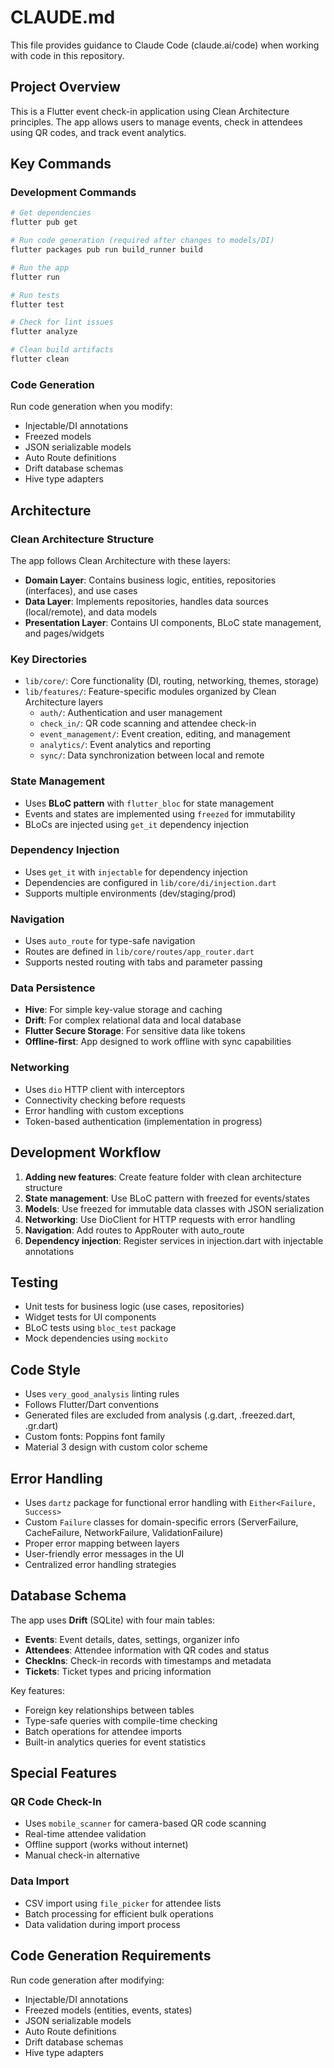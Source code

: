 # CLAUDE.md

This file provides guidance to Claude Code (claude.ai/code) when working with code in this repository.


## Project Overview

This is a Flutter event check-in application using Clean Architecture principles. The app allows users to manage events, check in attendees using QR codes, and track event analytics.

## Key Commands

### Development Commands
```bash
# Get dependencies
flutter pub get

# Run code generation (required after changes to models/DI)
flutter packages pub run build_runner build

# Run the app
flutter run

# Run tests
flutter test

# Check for lint issues
flutter analyze

# Clean build artifacts
flutter clean
```

### Code Generation
Run code generation when you modify:
- Injectable/DI annotations
- Freezed models
- JSON serializable models
- Auto Route definitions
- Drift database schemas
- Hive type adapters

## Architecture

### Clean Architecture Structure
The app follows Clean Architecture with these layers:

- **Domain Layer**: Contains business logic, entities, repositories (interfaces), and use cases
- **Data Layer**: Implements repositories, handles data sources (local/remote), and data models
- **Presentation Layer**: Contains UI components, BLoC state management, and pages/widgets

### Key Directories

- `lib/core/`: Core functionality (DI, routing, networking, themes, storage)
- `lib/features/`: Feature-specific modules organized by Clean Architecture layers
  - `auth/`: Authentication and user management
  - `check_in/`: QR code scanning and attendee check-in
  - `event_management/`: Event creation, editing, and management
  - `analytics/`: Event analytics and reporting  
  - `sync/`: Data synchronization between local and remote

### State Management
- Uses **BLoC pattern** with `flutter_bloc` for state management
- Events and states are implemented using `freezed` for immutability
- BLoCs are injected using `get_it` dependency injection

### Dependency Injection
- Uses `get_it` with `injectable` for dependency injection
- Dependencies are configured in `lib/core/di/injection.dart`
- Supports multiple environments (dev/staging/prod)

### Navigation
- Uses `auto_route` for type-safe navigation
- Routes are defined in `lib/core/routes/app_router.dart`
- Supports nested routing with tabs and parameter passing

### Data Persistence
- **Hive**: For simple key-value storage and caching
- **Drift**: For complex relational data and local database
- **Flutter Secure Storage**: For sensitive data like tokens
- **Offline-first**: App designed to work offline with sync capabilities

### Networking
- Uses `dio` HTTP client with interceptors
- Connectivity checking before requests
- Error handling with custom exceptions
- Token-based authentication (implementation in progress)

## Development Workflow

1. **Adding new features**: Create feature folder with clean architecture structure
2. **State management**: Use BLoC pattern with freezed for events/states
3. **Models**: Use freezed for immutable data classes with JSON serialization
4. **Networking**: Use DioClient for HTTP requests with error handling
5. **Navigation**: Add routes to AppRouter with auto_route
6. **Dependency injection**: Register services in injection.dart with injectable annotations

## Testing

- Unit tests for business logic (use cases, repositories)
- Widget tests for UI components
- BLoC tests using `bloc_test` package
- Mock dependencies using `mockito`

## Code Style

- Uses `very_good_analysis` linting rules
- Follows Flutter/Dart conventions
- Generated files are excluded from analysis (.g.dart, .freezed.dart, .gr.dart)
- Custom fonts: Poppins font family
- Material 3 design with custom color scheme

## Error Handling

- Uses `dartz` package for functional error handling with `Either<Failure, Success>`
- Custom `Failure` classes for domain-specific errors (ServerFailure, CacheFailure, NetworkFailure, ValidationFailure)
- Proper error mapping between layers
- User-friendly error messages in the UI
- Centralized error handling strategies

## Database Schema

The app uses **Drift** (SQLite) with four main tables:
- **Events**: Event details, dates, settings, organizer info
- **Attendees**: Attendee information with QR codes and status
- **CheckIns**: Check-in records with timestamps and metadata
- **Tickets**: Ticket types and pricing information

Key features:
- Foreign key relationships between tables
- Type-safe queries with compile-time checking
- Batch operations for attendee imports
- Built-in analytics queries for event statistics

## Special Features

### QR Code Check-In
- Uses `mobile_scanner` for camera-based QR code scanning
- Real-time attendee validation
- Offline support (works without internet)
- Manual check-in alternative

### Data Import
- CSV import using `file_picker` for attendee lists
- Batch processing for efficient bulk operations
- Data validation during import process

## Code Generation Requirements

Run code generation after modifying:
- Injectable/DI annotations
- Freezed models (entities, events, states)
- JSON serializable models
- Auto Route definitions
- Drift database schemas
- Hive type adapters